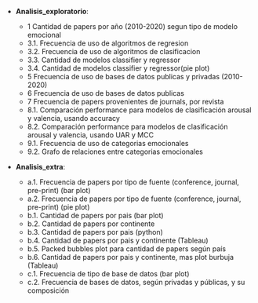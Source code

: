 * **Analisis_exploratorio**: 

    * 1 Cantidad de papers por año (2010-2020) segun tipo de modelo emocional
    * 3.1. Frecuencia de uso de algoritmos de regresion
    * 3.2. Frecuencia de uso de algoritmos de clasificacion
    * 3.3. Cantidad de modelos classifier y regressor
    * 3.4. Cantidad de modelos classifier y regressor(pie plot)
    * 5 Frecuencia de uso de bases de datos publicas y privadas (2010-2020)
    * 6 Frecuencia de uso de bases de datos publicas
    * 7 Frecuencia de papers provenientes de journals, por revista
    * 8.1. Comparación performance para modelos de clasificación arousal y valencia, usando accuracy 
    * 8.2. Comparación performance para modelos de clasificación arousal y valencia, usando UAR y MCC
    * 9.1. Frecuencia de uso de categorias emocionales
    * 9.2. Grafo de relaciones entre categorias emocionales

* **Analisis_extra**: 
    * a.1. Frecuencia de papers por tipo de fuente (conference, journal, pre-print) (bar plot)
    * a.2. Frecuencia de papers por tipo de fuente (conference, journal, pre-print) (pie plot)
    * b.1. Cantidad de papers por pais (bar plot) 
    * b.2. Cantidad de papers por continente
    * b.3. Cantidad de papers por pais (python)
    * b.4. Cantidad de papers por pais y continente (Tableau)
    * b.5. Packed bubbles plot para cantidad de papers según país 
    * b.6. Cantidad de papers por pais y continente, mas plot burbuja (Tableau)
    * c.1. Frecuencia de tipo de base de datos (bar plot)
    * c.2. Frecuencia de bases de datos, según privadas y públicas, y su composición
